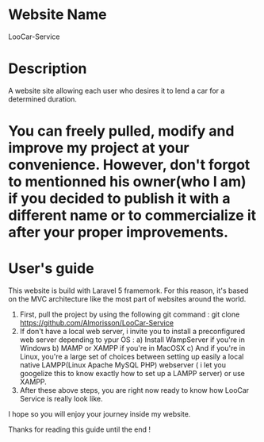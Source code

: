 # Website Name
LooCar-Service

# Description
A website site allowing each user who desires it to lend a car for a determined duration. 

# You can freely pulled, modify and improve my project at your convenience. However, don't forgot to mentionned his owner(who I am) if you decided to publish it with a different name or to commercialize it after your proper improvements.

# User's guide
This website is build with Laravel 5 framemork. For this reason, it's based on the MVC architecture like the most part of websites around the world. 

1) First, pull the project by using the following git command : git clone https://github.com/Almorisson/LooCar-Service
2) If don't have a local web server, i invite you to install a preconfigured web server depending to ypur OS :
    a) Install WampServer if you're in Windows
    b) MAMP or XAMPP if you're in MacOSX
    c) And if you're in Linux, you're a large set of choices between setting up easily a local native LAMPP(Linux Apache MySQL      PHP) webserver ( i let you googelize this to know exactly how to set up a LAMPP server) or use XAMPP.
3) After these above steps, you are right now ready to know how LooCar Service is really look like.


I hope so you will enjoy your journey inside my website. 

Thanks for reading this guide until the end !


